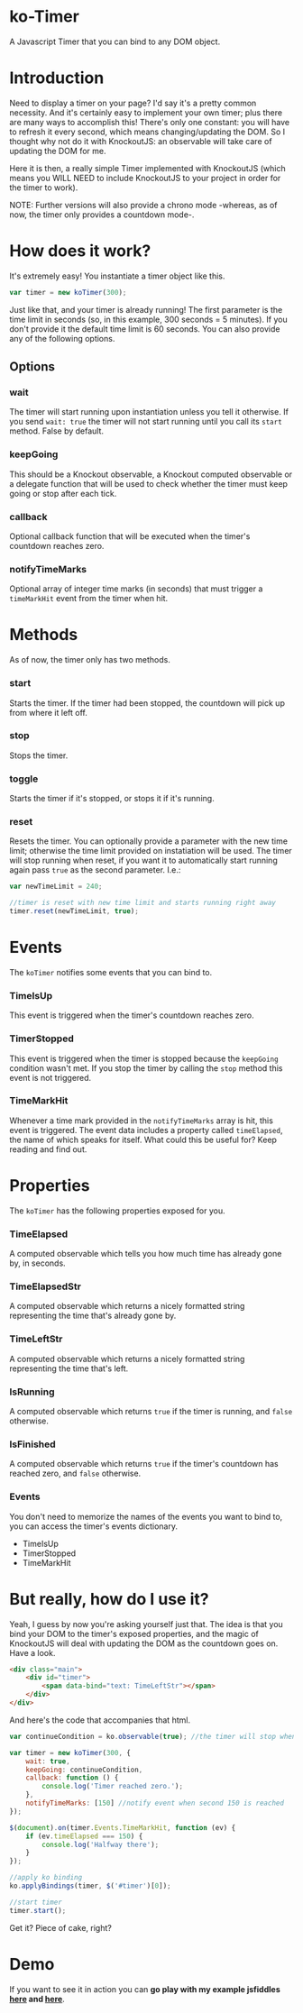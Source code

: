 ko-Timer
========

A Javascript Timer that you can bind to any DOM object.

# Introduction
Need to display a timer on your page? I'd say it's a pretty common necessity. And it's certainly easy to implement your own timer; plus there are many ways to accomplish this! There's only one constant: you will have to refresh it every second, which means changing/updating the DOM. So I thought why not do it with KnockoutJS: an observable will take care of updating the DOM for me.

Here it is then, a really simple Timer implemented with KnockoutJS (which means you WILL NEED to include KnockoutJS to your project in order for the timer to work).

NOTE: Further versions will also provide a chrono mode -whereas, as of now, the timer only provides a countdown mode-.


# How does it work?
It's extremely easy! You instantiate a timer object like this.

```javascript
var timer = new koTimer(300); 
```

Just like that, and your timer is already running! The first parameter  is the time limit in seconds (so, in this example, 300 seconds = 5 minutes). If you don't provide it the default time limit is 60 seconds. You can also provide any of the following options.

## Options

### __wait__
The timer will start running upon instantiation unless you tell it otherwise. If you send `wait: true` the timer will not start running until you call its `start` method. False by default.

### __keepGoing__
This should be a Knockout observable, a Knockout computed observable or a delegate function that will be used to check whether the timer must keep going or stop after each tick.

### __callback__
Optional callback function that will be executed when the timer's countdown reaches zero.

### __notifyTimeMarks__
Optional array of integer time marks (in seconds) that must trigger a `timeMarkHit` event from the timer when hit.


# Methods
As of now, the timer only has two methods.

### __start__
Starts the timer. If the timer had been stopped, the countdown will pick up from where it left off.

### __stop__
Stops the timer.

### __toggle__
Starts the timer if it's stopped, or stops it if it's running.

### __reset__
Resets the timer. You can optionally provide a parameter with the new time limit; otherwise the time limit provided on instatiation will be used. The timer will stop running when reset, if you want it to automatically start running again pass `true` as the second parameter. I.e.:

```javascript
var newTimeLimit = 240;

//timer is reset with new time limit and starts running right away
timer.reset(newTimeLimit, true); 
```


# Events
The `koTimer` notifies some events that you can bind to. 

### __TimeIsUp__
This event is triggered when the timer's countdown reaches zero.

### __TimerStopped__
This event is triggered when the timer is stopped because the `keepGoing` condition wasn't met. If you stop the timer by calling the `stop` method this event is not triggered.

### __TimeMarkHit__
Whenever a time mark provided in the `notifyTimeMarks` array is hit, this event is triggered. The event data includes a property called `timeElapsed`, the name of which speaks for itself. What could this be useful for? Keep reading and find out.


# Properties
The `koTimer` has the following properties exposed for you.

### __TimeElapsed__
A computed observable which tells you how much time has already gone by, in seconds.

### __TimeElapsedStr__
A computed observable which returns a nicely formatted string representing the time that's already gone by.

### __TimeLeftStr__
A computed observable which returns a nicely formatted string representing the time that's left.

### __IsRunning__
A computed observable which returns `true` if the timer is running, and `false` otherwise.

### __IsFinished__
A computed observable which returns `true` if the timer's countdown has reached zero, and `false` otherwise.

### __Events__
You don't need to memorize the names of the events you want to bind to, you can access the timer's events dictionary.
* TimeIsUp
* TimerStopped
* TimeMarkHit


# But really, how do I use it?
Yeah, I guess by now you're asking yourself just that. The idea is that you bind your DOM to the timer's exposed properties, and the magic of KnockoutJS will deal with updating the DOM as the countdown goes on. Have a look.

```html
<div class="main">    
    <div id="timer">
        <span data-bind="text: TimeLeftStr"></span>
    </div>
</div>
```

And here's the code that accompanies that html.

```javascript
var continueCondition = ko.observable(true); //the timer will stop when this is false

var timer = new koTimer(300, {
	wait: true,
	keepGoing: continueCondition, 
	callback: function () {
		console.log('Timer reached zero.');
	},
	notifyTimeMarks: [150] //notify event when second 150 is reached
});

$(document).on(timer.Events.TimeMarkHit, function (ev) {
	if (ev.timeElapsed === 150) {
		console.log('Halfway there');
	}
});

//apply ko binding
ko.applyBindings(timer, $('#timer')[0]);

//start timer
timer.start();

```

Get it? Piece of cake, right?

# Demo 
If you want to see it in action you can __go play with my example jsfiddles [here](http://jsfiddle.net/pchiwan/S8FLf/) and [here](http://jsfiddle.net/pchiwan/25zAY/)__. 
